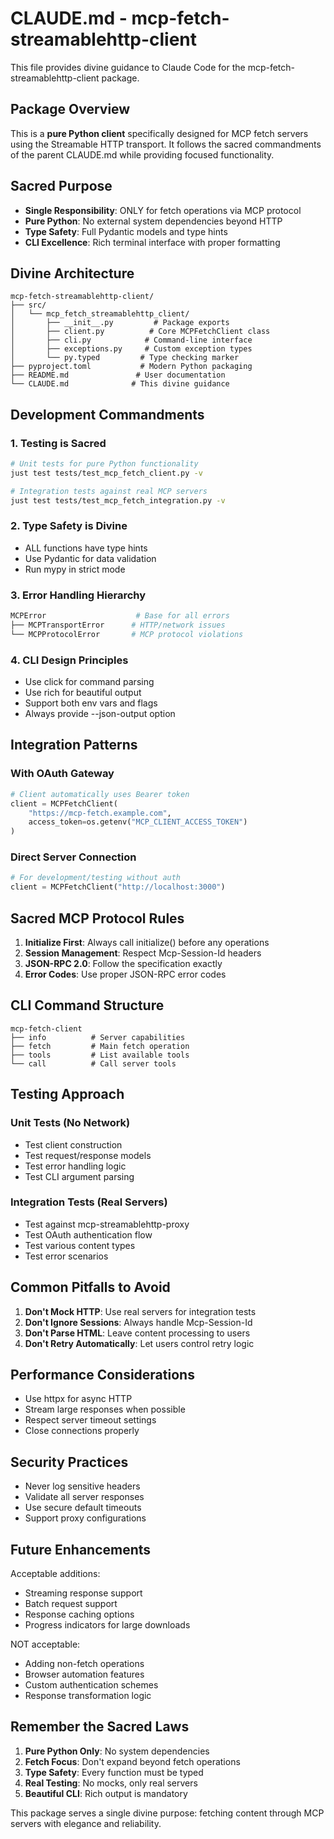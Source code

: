 # CLAUDE.md - mcp-fetch-streamablehttp-client

This file provides divine guidance to Claude Code for the mcp-fetch-streamablehttp-client package.

## Package Overview

This is a **pure Python client** specifically designed for MCP fetch servers using the Streamable HTTP transport. It follows the sacred commandments of the parent CLAUDE.md while providing focused functionality.

## Sacred Purpose

- **Single Responsibility**: ONLY for fetch operations via MCP protocol
- **Pure Python**: No external system dependencies beyond HTTP
- **Type Safety**: Full Pydantic models and type hints
- **CLI Excellence**: Rich terminal interface with proper formatting

## Divine Architecture

```
mcp-fetch-streamablehttp-client/
├── src/
│   └── mcp_fetch_streamablehttp_client/
│       ├── __init__.py         # Package exports
│       ├── client.py          # Core MCPFetchClient class
│       ├── cli.py            # Command-line interface
│       ├── exceptions.py     # Custom exception types
│       └── py.typed         # Type checking marker
├── pyproject.toml           # Modern Python packaging
├── README.md               # User documentation
└── CLAUDE.md              # This divine guidance
```

## Development Commandments

### 1. Testing is Sacred

```bash
# Unit tests for pure Python functionality
just test tests/test_mcp_fetch_client.py -v

# Integration tests against real MCP servers
just test tests/test_mcp_fetch_integration.py -v
```

### 2. Type Safety is Divine

- ALL functions have type hints
- Use Pydantic for data validation
- Run mypy in strict mode

### 3. Error Handling Hierarchy

```python
MCPError                    # Base for all errors
├── MCPTransportError      # HTTP/network issues
└── MCPProtocolError       # MCP protocol violations
```

### 4. CLI Design Principles

- Use click for command parsing
- Use rich for beautiful output
- Support both env vars and flags
- Always provide --json-output option

## Integration Patterns

### With OAuth Gateway

```python
# Client automatically uses Bearer token
client = MCPFetchClient(
    "https://mcp-fetch.example.com",
    access_token=os.getenv("MCP_CLIENT_ACCESS_TOKEN")
)
```

### Direct Server Connection

```python
# For development/testing without auth
client = MCPFetchClient("http://localhost:3000")
```

## Sacred MCP Protocol Rules

1. **Initialize First**: Always call initialize() before any operations
2. **Session Management**: Respect Mcp-Session-Id headers
3. **JSON-RPC 2.0**: Follow the specification exactly
4. **Error Codes**: Use proper JSON-RPC error codes

## CLI Command Structure

```
mcp-fetch-client
├── info          # Server capabilities
├── fetch         # Main fetch operation
├── tools         # List available tools
└── call          # Call server tools
```

## Testing Approach

### Unit Tests (No Network)

- Test client construction
- Test request/response models
- Test error handling logic
- Test CLI argument parsing

### Integration Tests (Real Servers)

- Test against mcp-streamablehttp-proxy
- Test OAuth authentication flow
- Test various content types
- Test error scenarios

## Common Pitfalls to Avoid

1. **Don't Mock HTTP**: Use real servers for integration tests
2. **Don't Ignore Sessions**: Always handle Mcp-Session-Id
3. **Don't Parse HTML**: Leave content processing to users
4. **Don't Retry Automatically**: Let users control retry logic

## Performance Considerations

- Use httpx for async HTTP
- Stream large responses when possible
- Respect server timeout settings
- Close connections properly

## Security Practices

- Never log sensitive headers
- Validate all server responses
- Use secure default timeouts
- Support proxy configurations

## Future Enhancements

Acceptable additions:
- Streaming response support
- Batch request support
- Response caching options
- Progress indicators for large downloads

NOT acceptable:
- Adding non-fetch operations
- Browser automation features
- Custom authentication schemes
- Response transformation logic

## Remember the Sacred Laws

1. **Pure Python Only**: No system dependencies
2. **Fetch Focus**: Don't expand beyond fetch operations
3. **Type Safety**: Every function must be typed
4. **Real Testing**: No mocks, only real servers
5. **Beautiful CLI**: Rich output is mandatory

This package serves a single divine purpose: fetching content through MCP servers with elegance and reliability.